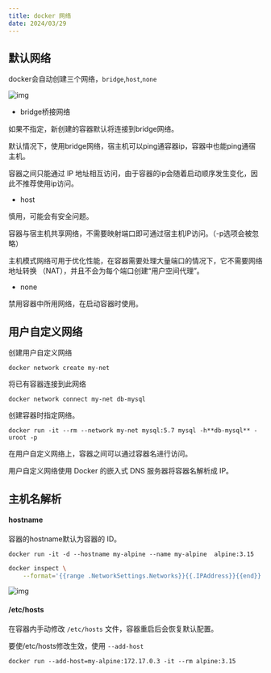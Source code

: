 ```yaml
---
title: docker 网络
date: 2024/03/29
---
```


## 默认网络

docker会自动创建三个网络，`bridge`,`host`,`none`

![img](https://cdn.nlark.com/yuque/0/2022/png/28915315/1660642734402-1c0fa111-aa20-42c5-930f-3164f119ca02.png)

- bridge桥接网络

如果不指定，新创建的容器默认将连接到bridge网络。

默认情况下，使用bridge网络，宿主机可以ping通容器ip，容器中也能ping通宿主机。

容器之间只能通过 IP 地址相互访问，由于容器的ip会随着启动顺序发生变化，因此不推荐使用ip访问。

- host

慎用，可能会有安全问题。

容器与宿主机共享网络，不需要映射端口即可通过宿主机IP访问。（-p选项会被忽略）

主机模式网络可用于优化性能，在容器需要处理大量端口的情况下，它不需要网络地址转换 （NAT），并且不会为每个端口创建“用户空间代理”。

- none

禁用容器中所用网络，在启动容器时使用。

## 用户自定义网络

创建用户自定义网络

```
docker network create my-net
```

将已有容器连接到此网络

```
docker network connect my-net db-mysql
```

创建容器时指定网络。

```
docker run -it --rm --network my-net mysql:5.7 mysql -h**db-mysql** -uroot -p
```

在用户自定义网络上，容器之间可以通过容器名进行访问。

用户自定义网络使用 Docker 的嵌入式 DNS 服务器将容器名解析成 IP。

## 主机名解析

#### hostname

容器的hostname默认为容器的 ID。

```
docker run -it -d --hostname my-alpine --name my-alpine  alpine:3.15
```

``` bash
docker inspect \
	--format='{{range .NetworkSettings.Networks}}{{.IPAddress}}{{end}}' my-alpine
```

![img](https://cdn.nlark.com/yuque/0/2022/png/28915315/1660908781495-38fcf8f6-b15d-44a7-853d-2dca280be25a.png)

#### /etc/hosts

在容器内手动修改 `/etc/hosts` 文件，容器重启后会恢复默认配置。

要使/etc/hosts修改生效，使用 `--add-host`

```
docker run --add-host=my-alpine:172.17.0.3 -it --rm alpine:3.15
```
